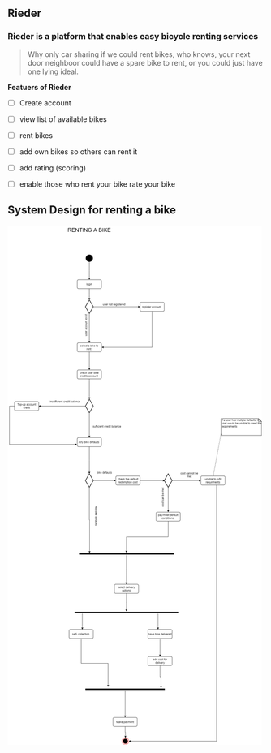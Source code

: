 ## Rieder 

### Rieder is a platform that enables easy bicycle renting services 



> Why only car sharing if we could rent bikes, who knows, your next door neighboor 
> could have a spare bike to rent, or you could just have one lying ideal.





__Featuers of Rieder__

- [ ] Create account 

- [ ] view list of available bikes

- [ ] rent bikes 

- [ ] add own bikes so others can rent it 

- [ ] add rating (scoring)

- [ ] enable those who rent your bike rate your bike 


## System Design for renting a bike

![](diagrams/reider%20bike%20selction%20activity%20diagramIMG.png)
